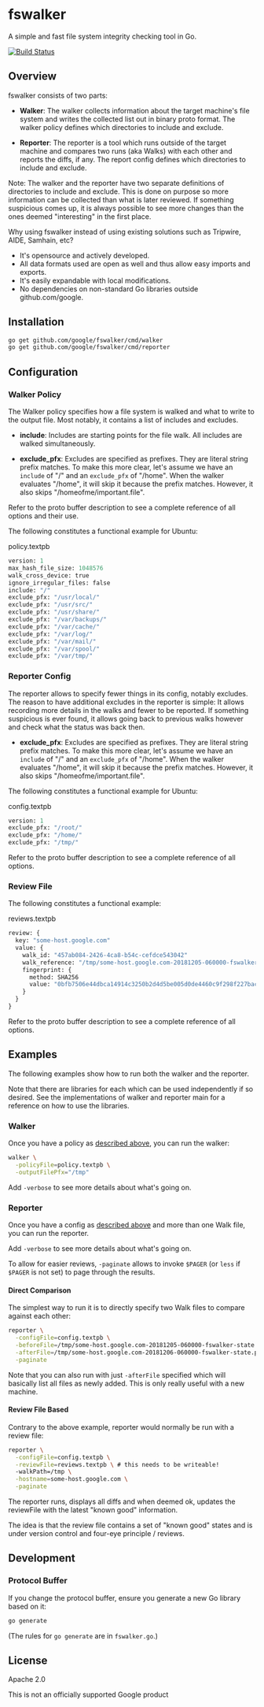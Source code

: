 # fswalker

A simple and fast file system integrity checking tool in Go.

[![Build Status](https://travis-ci.org/google/fswalker.svg?branch=master)](https://travis-ci.org/google/fswalker)

## Overview

fswalker consists of two parts:

*   **Walker**: The walker collects information about the target machine's file
    system and writes the collected list out in binary proto format. The walker
    policy defines which directories to include and exclude.

*   **Reporter**: The reporter is a tool which runs outside of the target
    machine and compares two runs (aka Walks) with each other and reports the
    diffs, if any. The report config defines which
    directories to include and exclude.

Note: The walker and the reporter have two separate definitions of directories
to include and exclude. This is done on purpose so more information can be
collected than what is later reviewed. If something suspicious comes up, it is
always possible to see more changes than the ones deemed "interesting" in the
first place.

Why using fswalker instead of using existing solutions such as Tripwire,
AIDE, Samhain, etc?

*  It's opensource and actively developed.
*  All data formats used are open as well and thus allow easy imports and
   exports.
*  It's easily expandable with local modifications.
*  No dependencies on non-standard Go libraries outside github.com/google.

## Installation

```bash
go get github.com/google/fswalker/cmd/walker
go get github.com/google/fswalker/cmd/reporter
```

## Configuration

### Walker Policy

The Walker policy specifies how a file system is walked and what to write to the
output file. Most notably, it contains a list of includes and excludes.

*  **include**: Includes are starting points for the file walk. All includes are
   walked simultaneously.

*  **exclude_pfx**: Excludes are specified as prefixes. They are literal string
   prefix matches. To make this more clear, let's assume we have an `include` of
   "/" and an `exclude_pfx` of "/home". When the walker evaluates "/home", it
   will skip it because the prefix matches. However, it also skips
   "/homeofme/important.file".

Refer to the proto buffer description to see a complete reference of all
options and their use.

The following constitutes a functional example for Ubuntu:

policy.textpb

```protobuf
version: 1
max_hash_file_size: 1048576
walk_cross_device: true
ignore_irregular_files: false
include: "/"
exclude_pfx: "/usr/local/"
exclude_pfx: "/usr/src/"
exclude_pfx: "/usr/share/"
exclude_pfx: "/var/backups/"
exclude_pfx: "/var/cache/"
exclude_pfx: "/var/log/"
exclude_pfx: "/var/mail/"
exclude_pfx: "/var/spool/"
exclude_pfx: "/var/tmp/"
```

### Reporter Config

The reporter allows to specify fewer things in its config, notably excludes.
The reason to have additional excludes in the reporter is simple: It allows
recording more details in the walks and fewer to be reported. If something
suspicious is ever found, it allows going back to previous walks however and
check what the status was back then.

*  **exclude_pfx**: Excludes are specified as prefixes. They are literal string
   prefix matches. To make this more clear, let's assume we have an `include` of
   "/" and an `exclude_pfx` of "/home". When the walker evaluates "/home", it
   will skip it because the prefix matches. However, it also skips
   "/homeofme/important.file".

The following constitutes a functional example for Ubuntu:

config.textpb

```protobuf
version: 1
exclude_pfx: "/root/"
exclude_pfx: "/home/"
exclude_pfx: "/tmp/"
```

Refer to the proto buffer description to see a complete reference of all
options.

### Review File

The following constitutes a functional example:

reviews.textpb

```protobuf
review: {
  key: "some-host.google.com"
  value: {
    walk_id: "457ab084-2426-4ca8-b54c-cefdce543042"
    walk_reference: "/tmp/some-host.google.com-20181205-060000-fswalker-state.pb"
    fingerprint: {
      method: SHA256
      value: "0bfb7506e44dbca14914c3250b2d4d5be005d0de4460c9f298f227bac096f642"
    }
  }
}
```

Refer to the proto buffer description to see a complete reference of all
options.

## Examples

The following examples show how to run both the walker and the reporter.

Note that there are libraries for each which can be used independently if so
desired. See the implementations of walker and reporter main for a reference on
how to use the libraries.

### Walker

Once you have a policy as [described above](#walker-policy), you can run the
walker:

```bash
walker \
  -policyFile=policy.textpb \
  -outputFilePfx="/tmp"
```

Add `-verbose` to see more details about what's going on.

### Reporter

Once you have a config as [described above](#reporter-config) and more than one
Walk file, you can run the reporter.

Add `-verbose` to see more details about what's going on.

To allow for easier reviews, `-paginate` allows to invoke `$PAGER` (or `less`
if `$PAGER` is not set) to page through the results.

#### Direct Comparison

The simplest way to run it is to directly specify two Walk files to compare
against each other:

```bash
reporter \
  -configFile=config.textpb \
  -beforeFile=/tmp/some-host.google.com-20181205-060000-fswalker-state.pb \
  -afterFile=/tmp/some-host.google.com-20181206-060000-fswalker-state.pb \
  -paginate
```

Note that you can also run with just `-afterFile` specified which will basically
list all files as newly added. This is only really useful with a new machine.

#### Review File Based

Contrary to the above example, reporter would normally be run with a review
file:

```bash
reporter \
  -configFile=config.textpb \
  -reviewFile=reviews.textpb \ # this needs to be writeable!
  -walkPath=/tmp \
  -hostname=some-host.google.com \
  -paginate
```

The reporter runs, displays all diffs and when deemed ok, updates the reviewFile
with the latest "known good" information.

The idea is that the review file contains a set of "known good" states and is
under version control and four-eye principle / reviews.

## Development

### Protocol Buffer

If you change the protocol buffer, ensure you generate a new Go library based on it:

```bash
go generate
```

(The rules for `go generate` are in `fswalker.go`.)

## License

Apache 2.0

This is not an officially supported Google product
